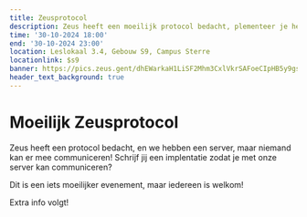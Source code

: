 ```yaml
---
title: Zeusprotocol
description: Zeus heeft een moeilijk protocol bedacht, plementeer je het im?
time: '30-10-2024 18:00'
end: '30-10-2024 23:00'
location: Leslokaal 3.4, Gebouw S9, Campus Sterre
locationlink: $s9
banner: https://pics.zeus.gent/dhEWarkaH1LiSF2Mhm3CxlVkrSAFoeCIpHB5y9gs.jpg
header_text_background: true
---
```


# Moeilijk Zeusprotocol
Zeus heeft een protocol bedacht, en we hebben een server, maar niemand kan er mee communiceren! Schrijf jij een implentatie zodat je met onze server kan communiceren?

Dit is een iets moeilijker evenement, maar iedereen is welkom!

Extra info volgt!

